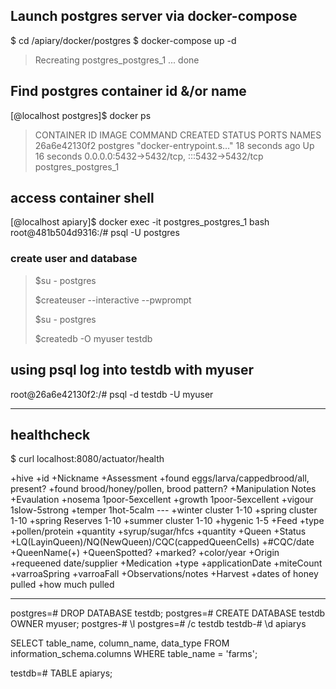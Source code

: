 ## Launch postgres server via docker-compose
$ cd /apiary/docker/postgres
$ docker-compose up -d

> Recreating postgres_postgres_1 ... done

## Find postgres container id &/or name 
[@localhost postgres]$ docker ps
> CONTAINER ID   IMAGE      COMMAND                  CREATED          STATUS          PORTS                                       NAMES
> 26a6e42130f2   postgres   "docker-entrypoint.s…"   18 seconds ago   Up 16 seconds   0.0.0.0:5432->5432/tcp, :::5432->5432/tcp   postgres_postgres_1
## access container shell
[@localhost apiary]$ docker exec -it postgres_postgres_1 bash
root@481b504d9316:/# psql -U postgres
### create user and database
> $su - postgres
> 
> $createuser --interactive --pwprompt
> 
> $su - postgres
>
> $createdb -O myuser testdb

## using psql log into testdb with myuser
root@26a6e42130f2:/# psql -d testdb -U myuser

---
## healthcheck
$ curl localhost:8080/actuator/health

+hive
  +id
  +Nickname
  +Assessment
    +found eggs/larva/cappedbrood/all, present?
    +found brood/honey/pollen, brood pattern?
    +Manipulation Notes
      +Evaulation
        +nosema  	 1poor-5excellent
        +growth  	 1poor-5excellent
        +vigour 	 1slow-5strong
        +temper  	 1hot-5calm
        ---
        +winter cluster  1-10
        +spring cluster  1-10
        +spring Reserves 1-10
        +summer cluster  1-10
        +hygenic  	 1-5
  +Feed
    +type
      +pollen/protein
        +quantity
      +syrup/sugar/hfcs
        +quantity
  +Queen
    +Status
      +LQ(LayinQueen)/NQ(NewQueen)/CQC(cappedQueenCells)
        +#CQC/date
    +QueenName(<apiaryLocation>+<queenId>)
    +QueenSpotted?
      +marked?
        +color/year
    +Origin
      +requeened date/supplier
  +Medication
    +type
      +applicationDate
    +miteCount
      +varroaSpring
      +varroaFall
  +Observations/notes
  +Harvest
    +dates of honey pulled
    +how much pulled

  
  ---
  postgres=# DROP DATABASE testdb;
  postgres=# CREATE DATABASE testdb OWNER myuser;
  postgres-# \l
  postgres=# /c testdb
  testdb-# \d apiarys

  SELECT 
    table_name, 
    column_name, 
    data_type 
  FROM 
     information_schema.columns
  WHERE 
     table_name = 'farms';
  
  testdb=# TABLE apiarys;

  
